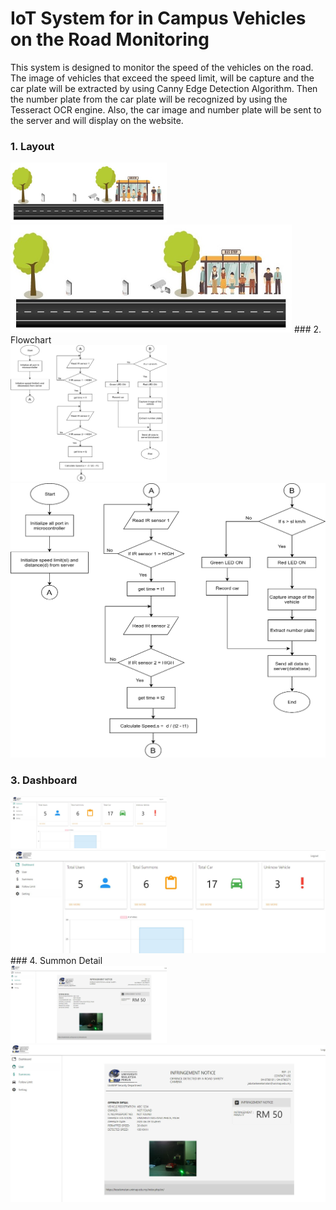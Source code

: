 # IoT System for in Campus Vehicles on the Road Monitoring
This system is designed to monitor the speed of the vehicles on the road. The image of vehicles that exceed the speed limit, will be capture and the car plate will be extracted by using Canny Edge Detection Algorithm. Then the number plate from the car plate will be recognized by using the Tesseract OCR engine.  Also, the car image and number plate will be sent to the server and will display on the website.

### 1. Layout
<div style="width:250px"><img src="/images/layout.jpg" /></div>
<img src="/images/layout.jpg" alt="drawing" width="450"/>
### 2. Flowchart
<div style="width:250px"><img src="/images/flowchart.png" /></div>
<img src="/images/flowchart.png" alt="drawing" width="600"/>

### 3. Dashboard
<div style="width:250px"><img src="/images/dashboard.JPG" /></div>
<img src="/images/dashboard.JPG" alt="drawing" width="600"/>
### 4. Summon Detail
<div style="width:250px"><img src="/images/summondetail.JPG" /></div>
<img src="/images/summondetail.JPG" alt="drawing" width="600"/>

